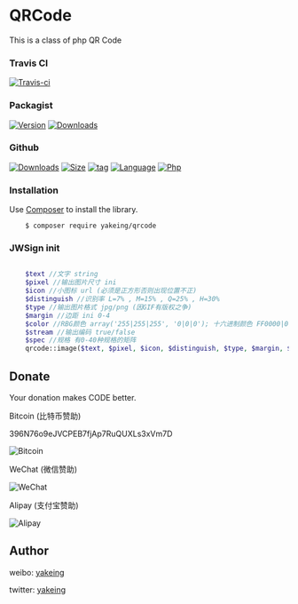 # QRCode
This is a class of php QR Code

### Travis CI

[![Travis-ci](https://api.travis-ci.org/yakeing/php_jwsign.svg)](https://travis-ci.org/yakeing/php_jwsign)

### Packagist

[![Version](http://img.shields.io/packagist/v/yakeing/qrcode.svg)](https://packagist.org/packages/yakeing/qrcode/releases)
[![Downloads](http://img.shields.io/packagist/dt/yakeing/qrcode.svg)](https://packagist.org/packages/yakeing/qrcode)

### Github

[![Downloads](https://img.shields.io/github/downloads/yakeing/QRCode/total.svg)](https://github.com/yakeing/QRCode)
[![Size](https://img.shields.io/github/size/yakeing/QrCode/src/QrCode.php.svg)](https://github.com/yakeing/QRCode/blob/master/src/QrCode.php)
[![tag](https://img.shields.io/github/tag/yakeing/QRCode.svg)](https://github.com/yakeing/QRCode/releases)
[![Language](https://img.shields.io/github/license/yakeing/QRCode.svg)](https://github.com/yakeing/QRCode/blob/master/LICENSE)
[![Php](https://img.shields.io/github/languages/top/yakeing/QRCode.svg)](https://github.com/yakeing/QRCode)

### Installation

Use [Composer](https://getcomposer.org) to install the library.

```
    $ composer require yakeing/qrcode
```

### JWSign init

```php

    $text //文字 string
    $pixel //输出图片尺寸 ini
    $icon //小图标 url (必须是正方形否则出现位置不正)
    $distinguish //识别率 L=7% , M=15% , Q=25% , H=30%
    $type //输出图片格式 jpg/png (因GIF有版权之争)
    $margin //边距 ini 0-4
    $color //RBG颜色 array('255|255|255', '0|0|0'); 十六进制颜色 FF0000|000000
    $stream //输出编码 true/false
    $spec //规格 有0-40种规格的矩阵
    qrcode::image($text, $pixel, $icon, $distinguish, $type, $margin, $color, $stream);
```

Donate
---
Your donation makes CODE better.

 Bitcoin (比特币赞助)

 396N76o9eJVCPEB7fjAp7RuQUXLs3xVm7D

 ![Bitcoin](https://raw.githubusercontent.com/yakeing/Content/master/Donate/Bitcoin.png)

 WeChat (微信赞助)

 ![WeChat](https://raw.githubusercontent.com/yakeing/Content/master/Donate/WeChat.png)

 Alipay (支付宝赞助)

 ![Alipay](https://raw.githubusercontent.com/yakeing/Content/master/Donate/Alipay.png)

Author
---

weibo: [yakeing](https://weibo.com/yakeing)

twitter: [yakeing](https://twitter.com/yakeing)
